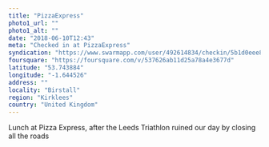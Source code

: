 ```yaml
---
title: "PizzaExpress"
photo1_url: ""
photo1_alt: ""
date: "2018-06-10T12:43"
meta: "Checked in at PizzaExpress"
syndication: "https://www.swarmapp.com/user/492614834/checkin/5b1d0eee894eac002c83ae1f"
foursquare: "https://foursquare.com/v/537626ab11d25a78a4e3677d"
latitude: "53.743884"
longitude: "-1.644526"
address: ""
locality: "Birstall"
region: "Kirklees"
country: "United Kingdom"
---
```

Lunch at Pizza Express, after the Leeds Triathlon ruined our day by closing all the roads
